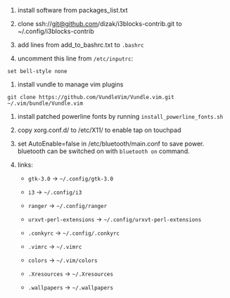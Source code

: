 1. install software from packages_list.txt

1. clone ssh://git@github.com/dizak/i3blocks-contrib.git to ~/.config/i3blocks-contrib

1. add lines from add_to_bashrc.txt to ```.bashrc```

1. uncomment this line from ```/etc/inputrc```:

```set bell-style none```

1. install vundle to manage vim plugins

```git clone https://github.com/VundleVim/Vundle.vim.git ~/.vim/bundle/Vundle.vim```

1. install patched powerline fonts by running ```install_powerline_fonts.sh```

1. copy xorg.conf.d/ to /etc/X11/ to enable tap on touchpad

1. set AutoEnable=false in /etc/bluetooth/main.conf to save power.
bluetooth can be switched on with ```bluetooth on``` command.

1. links:

    - ```gtk-3.0``` -> ```~/.config/gtk-3.0```

    - ```i3``` -> ```~/.config/i3```

    - ```ranger``` -> ```~/.config/ranger```

    - ```urxvt-perl-extensions``` -> ```~/.config/urxvt-perl-extensions```

    - ```.conkyrc``` -> ```~/.config/.conkyrc```

    - ```.vimrc``` -> ```~/.vimrc```

    - ```colors``` -> ```~/.vim/colors```
    
    - ```.Xresources``` -> ```~/.Xresources```

    - ```.wallpapers``` -> ```~/.wallpapers```
